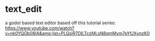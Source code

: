 # text_edit
a godot based text editor based off this tutorial series: https://www.youtube.com/watch?v=nk0YQGb08IA&amp;list=PLQsiR7DILTczMLsN8qmMym7pYfJXynzK0
